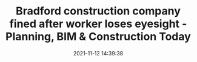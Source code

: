 ---
"title": "Bradford construction company fined after worker loses eyesight - Planning, BIM & Construction Today"
"date": "2021-11-12 14:39:38"
"feed_name": "GOOGLENEWSCONSTRUCTION"
"feed_website": "https://news.google.com/search?q=construction%2Bincident&hl=en-US&gl=US&ceid=US:en"
"feed_rss": "https://news.google.com/rss/search?q=construction%2Bincident&hl=en-US&gl=US&ceid=US:en"
"link": "https://www.pbctoday.co.uk/news/health-safety-news/bradford-construction-company/101792/"
"source": "{'href': 'https://www.pbctoday.co.uk', 'title': 'Planning, BIM & Construction Today'}"
"file": "_posts/2021-1-1-c0e8e0e67e8a46ca4029d8538951e23536e74a9a.md"
"accident": "1"
"drilling": "0"
"dead": "0"
"injured": "1"
"arrested": "0"
"place": "bradford"
"where": "construction site"
"causes": "sever"
"place_uri": "http://en.wikipedia.org/wiki/Bradford"
---
